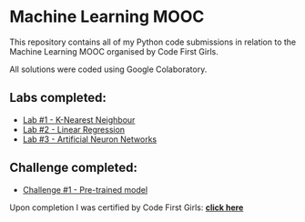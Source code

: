 # Machine Learning MOOC

This repository contains all of my Python code submissions in relation to the Machine Learning MOOC organised by Code First Girls.

All solutions were coded using Google Colaboratory.

## Labs completed:
* [Lab #1 - K-Nearest Neighbour](https://github.com/tidimatthias/machine-learning-mooc/blob/main/Lab_K_Nearest_Neighbour.ipynb)
* [Lab #2 - Linear Regression](https://github.com/tidimatthias/machine-learning-mooc/blob/main/Lab_Linear_Regression.ipynb)
* [Lab #3 - Artificial Neuron Networks](https://github.com/tidimatthias/machine-learning-mooc/blob/main/Lab_Artificial_Neuron_Networks.ipynb)

## Challenge completed:
* [Challenge #1 - Pre-trained model](https://github.com/tidimatthias/machine-learning-mooc/blob/main/Challenge_pre_trained_model.ipynb)

Upon completion I was certified by Code First Girls: [**click here**](https://1drv.ms/b/s!AmsqrPxrw1gOtHJeXdvsZsYzFeaB?e=kctFXK)
